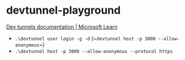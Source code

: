 devtunnel-playground
====================
[Dev tunnels documentation | Microsoft Learn](https://learn.microsoft.com/en-us/azure/developer/dev-tunnels/)
- `.\devtunnel user login -g -d` (~`devtunnel host -p 3000 --allow-anonymous`~)
- `.\devtunnel host -p 3000 --allow-anonymous --protocol https`

